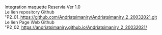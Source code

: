 Integration maquette Reservia Ver 1.0 <br/>
Le lien repository Github "P2_01_https://github.com/Andriatsimaniry/Andriatsimaniry_2_20032021.git<br/>
Le lien Page Web Github "P2_02_https://andriatsimaniry.github.io/Andriatsimaniry_2_20032021/

